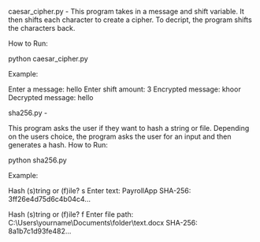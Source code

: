 caesar_cipher.py - 
This program takes in a message and shift variable. It then shifts each character to create a cipher. To decript, the program shifts the characters back. 

How to Run:

python caesar_cipher.py

Example:

Enter a message: hello
Enter shift amount: 3
Encrypted message: khoor
Decrypted message: hello

sha256.py - 

This program asks the user if they want to hash a string or file. Depending on the users choice, the program asks the user for an input and then generates a hash. 
How to Run:

python sha256.py

Example:

Hash (s)tring or (f)ile? s
Enter text: PayrollApp
SHA-256: 3ff26e4d75d6c4b04c4...

Hash (s)tring or (f)ile? f
Enter file path: C:\Users\yourname\Documents\folder\text.docx
SHA-256: 8a1b7c1d93fe482...
